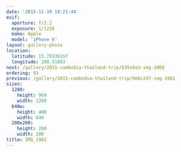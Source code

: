```yaml
---
date: '2015-11-19 19:21:44'
exif:
  aperture: f/2.2
  exposure: 1/1236
  make: Apple
  model: 'iPhone 6'
layout: gallery-photo
location:
  latitude: 13.75339167
  longitude: 100.51603
next: /gallery/2015-cambodia-thailand-trip/635e8a3-img-2008
ordering: 93
previous: /gallery/2015-cambodia-thailand-trip/9ebc24f-img-1981
sizes:
  1280:
    height: 960
    width: 1280
  640w:
    height: 480
    width: 640
  200x200:
    height: 200
    width: 200
title: IMG_1982
---
```

